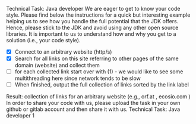 Technical Task: Java developer
We are eager to get to know your code style. Please find below the instructions for a quick but interesting example helping us to see how you handle the full potential that the JDK offers.
Hence, please stick to the JDK and avoid using any other open source libraries. It is important to us to understand how and why you get to a solution (i.e., your code style).

- [x] Connect to an arbitrary website (http/s)
- [x] Search for all links on this site referring to other pages of the same domain (website) and collect them
- [ ] for each collected link start over with (1) - we would like to see some multithreading here since network tends to be slow
- [ ] When finished, output the full collection of links sorted by the link label
  
Result: collection of links for an arbitrary website (e.g.,
   orf.at
   ,
   ecosio.com
   )
   In order to share your code with us, please upload the task in your own github or gitlab account and then share it with us.
   Technical Task: Java developer 1

